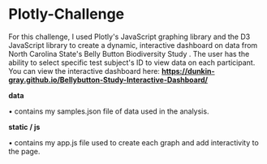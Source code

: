 # Plotly-Challenge

For this challenge, I used Plotly's JavaScript graphing library and the D3 JavaScript library to create a dynamic, interactive dashboard on data from North Carolina State's Belly Button Biodiversity Study . The user has the ability to select specific test subject's ID to view data on each participant. You can view the interactive dashboard here: **https://dunkin-gray.github.io/Bellybutton-Study-Interactive-Dashboard/**

**data**

• contains my samples.json file of data used in the analysis.

**static / js**

• contains my app.js file used to create each graph and add interactivity to the page.
